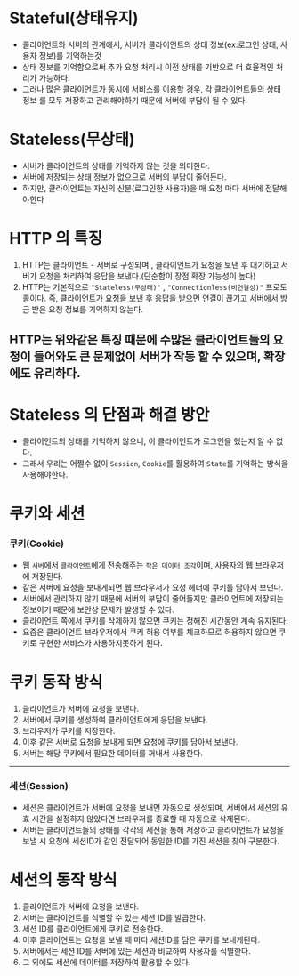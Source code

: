 # Stateful(상태유지)
- 클라이언트와 서버의 관계에서, 서버가 클라이언트의 상태 정보(ex:로그인 상태, 
사용자 정보)를 기억하는것
- 상태 정보를 기억함으로써 추가 요청 처리시 이전 상태를 기반으로 더 효율적인 처리가 가능하다.
- 그러나 많은 클라이언트가 동시에 서비스를 이용할 경우, 각 클라이언트들의 상태 정보
를 모두 저장하고 관리해야하기 때문에 서버에 부담이 될 수 있다.

# Stateless(무상태)
- 서버가 클라이언트의 상태를 기억하지 않는 것을 의미한다.
- 서버에 저장되는 상태 정보가 없으므로 서버의 부담이 줄어든다.
- 하지만, 클라이언트는 자신의 신분(로그인한 사용자)을 매 요청 마다 서버에 전달해야한다

# HTTP 의 특징
1. HTTP는 클라이언트 - 서버로 구성되며 , 클라이언트가 요청을 보낸 후 대기하고 서버가
요청을 처리하여 응답을 보낸다.(단순함이 장점 확장 가능성이 높다)
2. HTTP는 기본적으로 `"Stateless(무상태)"` , `"Connectionless(비연결성)"` 프로토콜이다.
즉, 클라이언트가 요청을 보낸 후 응답을 받으면 연결이 끊기고 서버에서 방금 받은 요청 정보를 기억하지 않는다.

HTTP는 위와같은 특징 때문에 수많은 클라이언트들의 요청이 들어와도 큰 문제없이 서버가 작동 할 수 있으며,
확장에도 유리하다.
-------
# Stateless 의 단점과 해결 방안
- 클라이언트의 상태를 기억하지 않으니, 이 클라이언트가 로그인을 했는지 알 수 없다.
- 그래서 우리는 어쩔수 없이 `Session`, `Cookie`를 활용하여 `State`를 기억하는 방식을 사용해야한다.

# 쿠키와 세션

### 쿠키(Cookie)
- 웹 `서버`에서 `클라이언트`에게 전송해주는 `작은 데이터 조각`이며, 사용자의 웹 브라우저에 저장된다.
- 같은 서버에 요청을 보내게되면 웹 브라우저가 요청 헤더에 쿠키를 담아서 보낸다.
- 서버에서 관리하지 않기 때문에 서버의 부담이 줄어들지만 클라이언트에 저장되는 정보이기 때문에
보안상 문제가 발생할 수 있다.
- 클라이언트 쪽에서 쿠키를 삭제하지 않으면 쿠키는 정해진 시간동안 계속 유지된다.
- 요즘은 클라이언트 브라우저에서 쿠키 허용 여부를 체크하므로 허용하지 않으면 쿠키로 구현한
서비스가 사용하지못하게 된다.

# 쿠키 동작 방식
1. 클라이언트가 서버에 요청을 보낸다.
2. 서버에서 쿠키를 생성하여 클라이언트에게 응답을 보낸다.
3. 브라우저가 쿠키를 저장한다.
4. 이후 같은 서버로 요청을 보내게 되면 요청에 쿠키를 담아서 보낸다.
5. 서버는 해당 쿠키에서 필요한 데이터를 꺼내서 사용한다.

---

### 세션(Session)
- 세션은 클라이언트가 서버에 요청을 보내면 자동으로 생성되며, 서버에서 세션의 유효 시간을
설정하지 않았다면 브라우저를 종료할 때 자동으로 삭제된다.
- 서버는 클라이언트들의 상태를 각각의 세션을 통해 저장하고 클라이언트가 요청을 보낼 시
요청에 세션ID가 같인 전달되어 동일한 ID를 가진 세션을 찾아 구분한다.

# 세션의 동작 방식
1. 클라이언트가 서버에 요청을 보낸다.
2. 서버는 클라이언트를 식별할 수 있는 세션 ID를 발급한다.
3. 세션 ID를 클라이언트에게 쿠키로 전송한다.
4. 이후 클라이언트는 요청을 보낼 때 마다 세션ID를 담은 쿠키를 보내게된다.
5. 서버에서는 세션 ID를 서버에 있는 세션과 비교하여 사용자를 식별한다.
6. 그 외에도 세션에 데이터를 저장하여 활용할 수 있다.

















